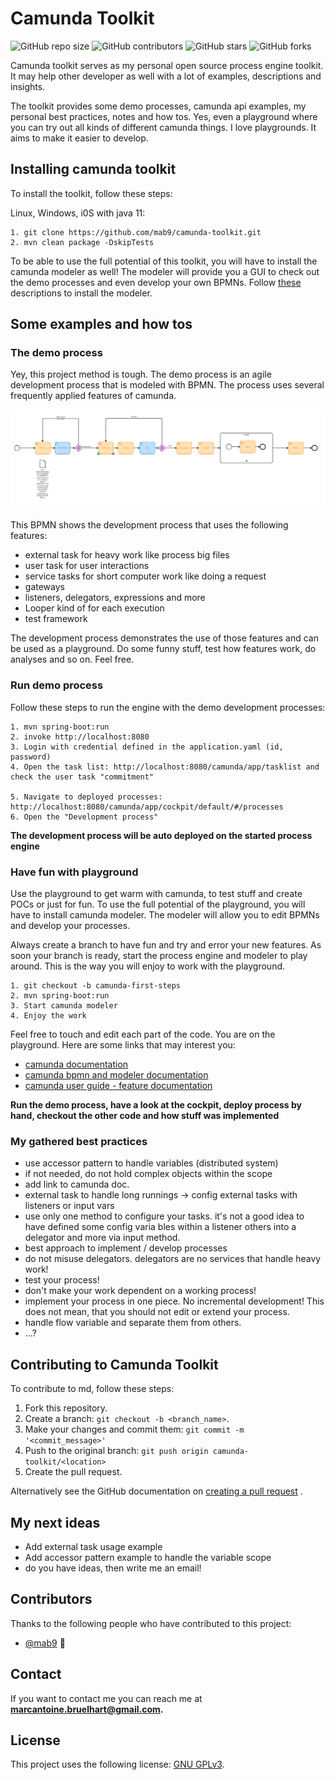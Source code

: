 # Camunda Toolkit
<!--- These are examples. See https://shields.io for others or to customize this set of shields. You might want to include dependencies, project status and licence info here --->
![GitHub repo size](https://img.shields.io/github/repo-size/mab9/camunda-toolkit)
![GitHub contributors](https://img.shields.io/github/contributors/mab9/camunda-toolkit)
![GitHub stars](https://img.shields.io/github/stars/mab9/camunda-toolkit?style=social)
![GitHub forks](https://img.shields.io/github/forks/mab9/camunda-toolkit?style=social)
<!--![Twitter Follow](https://img.shields.io/twitter/follow/mab9?style=social)-->

Camunda toolkit serves as my personal open source process engine toolkit. It may help other developer as well with a lot
of examples, descriptions and insights.

The toolkit provides some demo processes, camunda api examples, my personal best practices, notes and how tos. Yes, even
a playground where you can try out all kinds of different camunda things. I love playgrounds. It aims to make it easier
to develop.

## Installing camunda toolkit

To install the toolkit, follow these steps:

Linux, Windows, i0S with java 11:

    1. git clone https://github.com/mab9/camunda-toolkit.git 
    2. mvn clean package -DskipTests

To be able to use the full potential of this toolkit, you will have to install the camunda modeler as well! The modeler
will provide you a GUI to check out the demo processes and even develop your own BPMNs.
Follow [these](https://docs.camunda.org/get-started/quick-start/install/#camunda-modeler) descriptions to install the
modeler.

## Some examples and how tos

### The demo process

Yey, this project method is tough. The demo process is an agile development process that is modeled with BPMN. The process uses several
frequently applied features of camunda.

![bpmn of development process](./img/development-process.png "bpmn of development process")

This BPMN shows the development process that uses the following features:

- external task for heavy work like process big files
- user task for user interactions
- service tasks for short computer work like doing a request
- gateways
- listeners, delegators, expressions and more
- Looper kind of for each execution
- test framework

The development process demonstrates the use of those features and can be used as a playground. Do some funny stuff, test
how features work, do analyses and so on. Feel free.

### Run demo process

Follow these steps to run the engine with the demo development processes:

    1. mvn spring-boot:run
    2. invoke http://localhost:8080
    3. Login with credential defined in the application.yaml (id, password)
    4. Open the task list: http://localhost:8080/camunda/app/tasklist and check the user task "commitment"
    
    5. Navigate to deployed processes: http://localhost:8080/camunda/app/cockpit/default/#/processes
    6. Open the "Development process"

**The development process will be auto deployed on the started process engine** 

### Have fun with playground

Use the playground to get warm with camunda, to test stuff and create POCs or just for fun. 
To use the full potential of the playground, you will have to install camunda modeler. The modeler will allow you to
edit BPMNs and develop your processes. 

Always create a branch to have fun and try and error your new features. As soon your branch is ready, start the process engine and modeler to play around. 
This is the way you will enjoy to work with the playground.

    1. git checkout -b camunda-first-steps
    2. mvn spring-boot:run
    3. Start camunda modeler
    4. Enjoy the work

Feel free to touch and edit each part of the code. You are on the playground. 
Here are some links that may interest you:

- [camunda documentation](https://docs.camunda.org/manual/7.14/)
- [camunda bpmn and modeler documentation](https://docs.camunda.org/manual/7.14/modeler/bpmn/)
- [camunda user guide - feature documentation](https://docs.camunda.org/manual/7.14/user-guide/process-engine/)

**Run the demo process, have a look at the cockpit, deploy process by hand, checkout the other code and how stuff was implemented**


### My gathered best practices

- use accessor pattern to handle variables (distributed system)
 - if not needed, do not hold complex objects within the scope
 - add link to camunda doc.
- external task to handle long runnings -> config external tasks with listeners or input vars
- use only one method to configure your tasks. it's not a good idea to have defined some config varia bles within a
 listener others into a delegator and more via input method.
- best approach to implement / develop processes
 - do not misuse delegators. delegators are no services that handle heavy work!
 - test your process!
 - don't make your work dependent on a working process!
 - implement your process in one piece. No incremental development! This does not mean, that you should not edit or
 extend your process.
 - handle flow variable and separate them from others.
 - ...?

 
## Contributing to Camunda Toolkit

<!--- If your README is long, or you have some specific process or steps you want contributors to follow, consider creating a separate CONTRIBUTING.md file--->
To contribute to md, follow these steps:

1. Fork this repository.
2. Create a branch: `git checkout -b <branch_name>`.
3. Make your changes and commit them: `git commit -m '<commit_message>'`
4. Push to the original branch: `git push origin camunda-toolkit/<location>`
5. Create the pull request.

Alternatively see the GitHub documentation
on [creating a pull request](https://help.github.com/en/github/collaborating-with-issues-and-pull-requests/creating-a-pull-request)
.

## My next ideas

- Add external task usage example
- Add accessor pattern example to handle the variable scope
- do you have ideas, then write me an email!

## Contributors

Thanks to the following people who have contributed to this project:

* [@mab9](https://github.com/mab9) 📖

<!-- You might want to consider using something like the [All Contributors](https://github.com/all-contributors/all-contributors) specification and its [emoji key](https://allcontributors.org/docs/en/emoji-key). -->

## Contact

If you want to contact me you can reach me at **marcantoine.bruelhart@gmail.com.**

## License

<!--- If you're not sure which open license to use see https://choosealicense.com/--->

This project uses the following license: [GNU GPLv3](https://choosealicense.com/licenses/gpl-3.0/).
